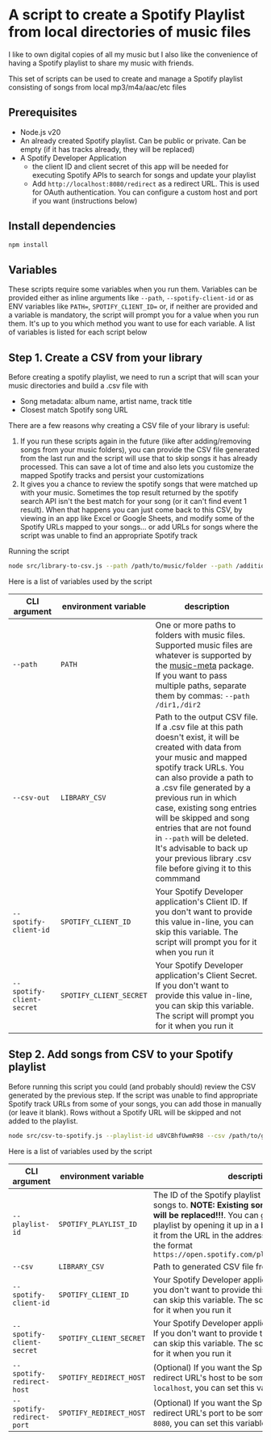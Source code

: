 # A script to create a Spotify Playlist from local directories of music files

I like to own digital copies of all my music but I also like the convenience of having a Spotify playlist to share my music with friends.

This set of scripts can be used to create and manage a Spotify playlist consisting of songs from local mp3/m4a/aac/etc files

## Prerequisites

* Node.js v20
* An already created Spotify playlist. Can be public or private. Can be empty (if it has tracks already, they will be replaced)
* A Spotify Developer Application
    * the client ID and client secret of this app will be needed for executing Spotify APIs to search for songs and update your playlist
    * Add `http://localhost:8080/redirect` as a redirect URL. This is used for OAuth authentication. You can configure a custom host and port if you want (instructions below)

## Install dependencies

```sh
npm install
```

## Variables

These scripts require some variables when you run them. Variables can be provided either as inline arguments like `--path`, `--spotify-client-id` or as ENV variables like `PATH=`, `SPOTIFY_CLIENT_ID=` or, if neither are provided and a variable is mandatory, the script will prompt you for a value when you run them. It's up to you which method you want to use for each variable. A list of variables is listed for each script below

## Step 1. Create a CSV from your library

Before creating a spotify playlist, we need to run a script that will scan your music directories and build a .csv file with
* Song metadata: album name, artist name, track title
* Closest match Spotify song URL

There are a few reasons why creating a CSV file of your library is useful:
1. If you run these scripts again in the future (like after adding/removing songs from your music folders), you can provide the CSV file generated from the last run and the script will use that to skip songs it has already processed. This can save a lot of time and also lets you customize the mapped Spotify tracks and persist your customizations
2. It gives you a chance to review the spotify songs that were matched up with your music. Sometimes the top result returned by the spotify search API isn't the best match for your song (or it can't find event 1 result). When that happens you can just come back to this CSV, by viewing in an app like Excel or Google Sheets, and modify some of the Spotify URLs mapped to your songs... or add URLs for songs where the script was unable to find an appropriate Spotify track

Running the script

```sh
node src/library-to-csv.js --path /path/to/music/folder --path /additional/music/folder --csv-out /path/to/generated.csv
```

Here is a list of variables used by the script

|CLI argument|environment variable|description|
|------------|--------------------|-----------|
|`--path`    |`PATH`              |One or more paths to folders with music files. Supported music files are whatever is supported by the [music-meta](https://www.npmjs.com/package/music-metadata) package. If you want to pass multiple paths, separate them by commas: `--path /dir1,/dir2`|
|`--csv-out` |`LIBRARY_CSV`       |Path to the output CSV file. If a .csv file at this path doesn't exist, it will be created with data from your music and mapped spotify track URLs. You can also provide a path to a .csv file generated by a previous run in which case, existing song entries will be skipped and song entries that are not found in `--path` will be deleted. It's advisable to back up your previous library .csv file before giving it to this commmand|
|`--spotify-client-id`|`SPOTIFY_CLIENT_ID`|Your Spotify Developer application's Client ID. If you don't want to provide this value in-line, you can skip this variable. The script will prompt you for it when you run it|
|`--spotify-client-secret`|`SPOTIFY_CLIENT_SECRET`|Your Spotify Developer application's Client Secret. If you don't want to provide this value in-line, you can skip this variable. The script will prompt you for it when you run it|

## Step 2. Add songs from CSV to your Spotify playlist

Before running this script you could (and probably should) review the CSV generated by the previous step. If the script was unable to find appropriate Spotify track URLs from some of your songs, you can add those in manually (or leave it blank). Rows without a Spotify URL will be skipped and not added to the playlist.

```sh
node src/csv-to-spotify.js --playlist-id u8VCBhfUwmR98 --csv /path/to/generated.csv
```

Here is a list of variables used by the script

|CLI argument|environment variable|description|
|---------------|---------------------|-----------|
|`--playlist-id`|`SPOTIFY_PLAYLIST_ID`|The ID of the Spotify playlist you want to add these songs to. **NOTE: Existing songs in this playlist will be replaced!!!**. You can get the ID of your playlist by opening it up in a browser and copying it from the URL in the address bar. It's usually in the format `https://open.spotify.com/playlist/<playlist_id>`|
|`--csv`        |`LIBRARY_CSV`        |Path to generated CSV file from the previous step|
|`--spotify-client-id`|`SPOTIFY_CLIENT_ID`|Your Spotify Developer application's Client ID. If you don't want to provide this value in-line, you can skip this variable. The script will prompt you for it when you run it|
|`--spotify-client-secret`|`SPOTIFY_CLIENT_SECRET`|Your Spotify Developer application's Client Secret. If you don't want to provide this value in-line, you can skip this variable. The script will prompt you for it when you run it|
|`--spotify-redirect-host`|`SPOTIFY_REDIRECT_HOST`|(Optional) If you want the Spotify authentication redirect URL's host to be something other than `localhost`, you can set this variable.|
|`--spotify-redirect-port`|`SPOTIFY_REDIRECT_HOST`|(Optional) If you want the Spotify authentication redirect URL's port to be something other than `8080`, you can set this variable.|
